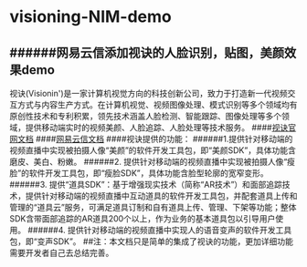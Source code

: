 # visioning-NIM-demo
######网易云信添加视诀的人脸识别，贴图，美颜效果demo   
-
视诀(Visionin')是一家计算机视觉方向的科技创新公司，致力于打造新一代视频交互方式与内容生产方式。在计算机视觉、视频图像处理、模式识别等多个领域均有原创性技术和专利积累，领先技术涵盖人脸检测、智能跟踪、图像处理等多个领域，提供移动端实时的视频美颜、人脸追踪、人脸处理等技术服务。
####[视诀官网文档](http://visualogies.com/sdk.html)
####[网易云信文档](http://dev.netease.im)
####视诀提供的功能：
######1.提供针对移动端的视频直播中实现被拍摄人像“美颜”的软件开发工具包，即“美颜SDK”，具体功能含磨皮、美白、粉嫩。######2.	提供针对移动端的视频直播中实现被拍摄人像“瘦脸”的软件开发工具包，即“瘦脸SDK”，具体功能含脸型轮廓的宽窄变形。######3.	提供“道具SDK”：基于增强现实技术（简称“AR技术”）和面部追踪技术，提供针对移动端的视频直播中互动道具的软件开发工具包，并配套道具上传和管理的“道具云”服务，可满足道具订制和自有道具上传、管理、下架等功能；整体SDK含带面部追踪的AR道具200个以上，作为业务的基本道具包以引导用户使用。######4.	提供针对移动端的视频直播中实现人的语音变声的软件开发工具包，即“变声SDK”。
##注：本文档只是简单的集成了视诀的功能，更加详细功能需要开发者自己去总结完善。